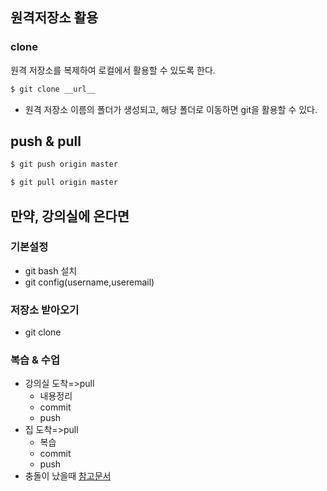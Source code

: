 ## 원격저장소 활용

### clone

원격 저장소를 복제하여 로컬에서 활용할 수 있도록 한다.

```bash
$ git clone __url__
```

- 원격 저장소 이름의 폴더가 생성되고, 해당 폴더로 이동하면 git을 활용할 수 있다.

## push & pull

```bash
$ git push origin master
```

```bash
$ git pull origin master
```



## 만약, 강의실에 온다면

### 기본설정

- git bash 설치
- git config(username,useremail)

### 저장소 받아오기

- git clone

### 복습 & 수업

- 강의실 도착=>pull
  - 내용정리
  - commit
  - push
- 집 도착=>pull
  - 복습
  - commit
  - push
- 충돌이 났을때 [참고문서]()